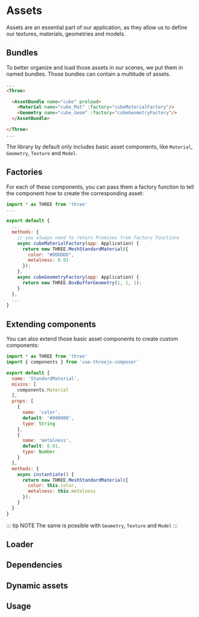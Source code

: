 # Assets

Assets are an essential part of our application, as they allow us to define our textures, materials, geometries and models.

## Bundles

To better organize and load those assets in our scenes, we put them in named bundles. Those bundles can contain a multitude of assets.

```html
...
<Three>

  <AssetBundle name="cube" preload>
    <Material name="cube_Mat" :factory="cubeMaterialFactory"/>
    <Geometry name="cube_Geom" :factory="cubeGeometryFactory"/>
  </AssetBundle>

</Three>
...
```

The library by default only includes basic asset components, like `Material`, `Geometry`, `Texture` and `Model`.

## Factories

For each of these components, you can pass them a factory function to tell the component how to create the corresponding asset:

```js
import * as THREE from 'three'
...

export default {
  ...
  methods: {
    // you always need to return Promises from factory functions
    async cubeMaterialFactory(app: Application) {
      return new THREE.MeshStandardMaterial({
        color: "#DDDDDD",
        metalness: 0.01
      });
    },
    async cubeGeometryFactory(app: Application) {
      return new THREE.BoxBufferGeometry(1, 1, 1);
    }
  },
  ...
}
```

## Extending components

You can also extend those basic asset components to create custom components:

```js
import * as THREE from 'three'
import { components } from 'vue-threejs-composer'

export default {
  name: 'StandardMaterial',
  mixins: [
    components.Material
  ],
  props: [
    {
      name: 'color',
      default: '#000000',
      type: String
    },
    {
      name: 'metalness',
      default: 0.01,
      type: Number
    }
  ],
  methods: {
    async instantiate() {
      return new THREE.MeshStandardMaterial({
        color: this.color,
        metalness: this.metalness
      });
    }
  }
}
```

::: tip NOTE
The same is possible with `Geometry`, `Texture` and `Model`
:::

## Loader

## Dependencies

## Dynamic assets

## Usage



